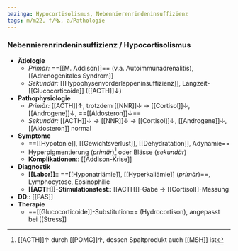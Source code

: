 ```yaml
---
bazinga: Hypocortisolismus, Nebennierenrindeninsuffizienz
tags: m/m22, f/🗞️, a/Pathologie
---
```

### Nebennierenrindeninsuffizienz / Hypocortisolismus
- **Ätiologie**
	- *Primär:* ==[[M. Addison]]== (v.a. Autoimmunadrenalitis), [[Adrenogenitales Syndrom]]
	- *Sekundär:* [[Hypophysenvorderlappeninsuffizienz]], Langzeit-[[Glucocorticoide]] ([[ACTH]]↓)
- **Pathophysiologie**
	- *Primär:* [[ACTH]]↑, trotzdem [[NNR]]↓ → [[Cortisol]]↓, [[Androgene]]↓, ==[[Aldosteron]]↓==
	- *Sekundär:* [[ACTH]]↓ → [[NNR]]↓ → [[Cortisol]]↓, [[Androgene]]↓, [[Aldosteron]] normal
- **Symptome**
	- ==[[Hypotonie]], [[Gewichtsverlust]], [[Dehydratation]], Adynamie==
	- Hyperpigmentierung (*primär*)[^1] oder Blässe (*sekundär*)
	- **Komplikationen**:: [[Addison-Krise]]
- **Diagnostik**
	- **[[Labor]]**:: ==[[Hyponatriämie]], [[Hyperkaliämie]] (*primär*)==, Lymphocytose, Eosinophilie
	- **[[ACTH]]-Stimulationstest**:: [[ACTH]]-Gabe → [[Cortisol]]-Messung
- **DD**:: [[PAS]]
- **Therapie**
	- ==[[Glucocorticoide]]-Substitution== (Hydrocortison), angepasst bei [[Stress]]

[^1]: [[ACTH]]↑ durch [[POMC]]↑, dessen Spaltprodukt auch [[MSH]] ist